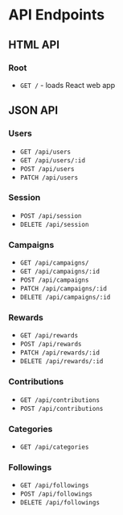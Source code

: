 # API Endpoints

## HTML API

### Root

- `GET /` - loads React web app

## JSON API

### Users

- `GET /api/users`
- `GET /api/users/:id`
- `POST /api/users`
- `PATCH /api/users`

### Session

- `POST /api/session`
- `DELETE /api/session`

### Campaigns

- `GET /api/campaigns/`
- `GET /api/campaigns/:id`
- `POST /api/campaigns`
- `PATCH /api/campaigns/:id`
- `DELETE /api/campaigns/:id`

### Rewards

- `GET /api/rewards`
- `POST /api/rewards`
- `PATCH /api/rewards/:id`
- `DELETE /api/rewards/:id`


### Contributions

- `GET /api/contributions`
- `POST /api/contributions`

### Categories

- `GET /api/categories`

### Followings

- `GET /api/followings`
- `POST /api/followings`
- `DELETE /api/followings`

